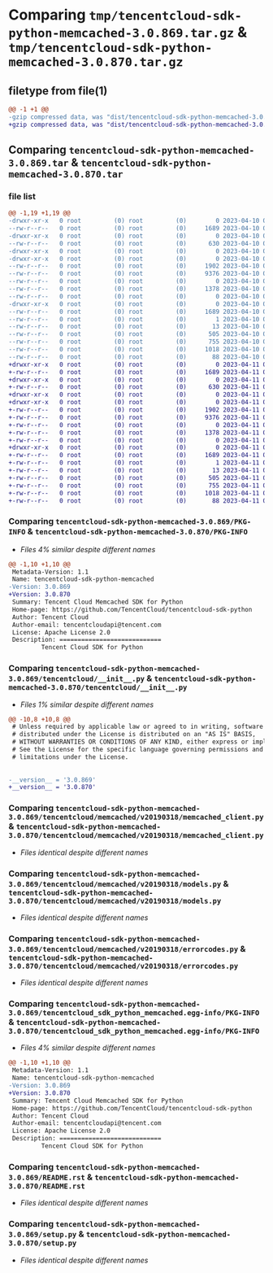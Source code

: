 # Comparing `tmp/tencentcloud-sdk-python-memcached-3.0.869.tar.gz` & `tmp/tencentcloud-sdk-python-memcached-3.0.870.tar.gz`

## filetype from file(1)

```diff
@@ -1 +1 @@
-gzip compressed data, was "dist/tencentcloud-sdk-python-memcached-3.0.869.tar", last modified: Mon Apr 10 03:09:17 2023, max compression
+gzip compressed data, was "dist/tencentcloud-sdk-python-memcached-3.0.870.tar", last modified: Tue Apr 11 03:42:47 2023, max compression
```

## Comparing `tencentcloud-sdk-python-memcached-3.0.869.tar` & `tencentcloud-sdk-python-memcached-3.0.870.tar`

### file list

```diff
@@ -1,19 +1,19 @@
-drwxr-xr-x   0 root         (0) root         (0)        0 2023-04-10 03:09:17.000000 tencentcloud-sdk-python-memcached-3.0.869/
--rw-r--r--   0 root         (0) root         (0)     1689 2023-04-10 03:09:17.000000 tencentcloud-sdk-python-memcached-3.0.869/PKG-INFO
-drwxr-xr-x   0 root         (0) root         (0)        0 2023-04-10 03:09:17.000000 tencentcloud-sdk-python-memcached-3.0.869/tencentcloud/
--rw-r--r--   0 root         (0) root         (0)      630 2023-04-10 03:09:16.000000 tencentcloud-sdk-python-memcached-3.0.869/tencentcloud/__init__.py
-drwxr-xr-x   0 root         (0) root         (0)        0 2023-04-10 03:09:17.000000 tencentcloud-sdk-python-memcached-3.0.869/tencentcloud/memcached/
-drwxr-xr-x   0 root         (0) root         (0)        0 2023-04-10 03:09:17.000000 tencentcloud-sdk-python-memcached-3.0.869/tencentcloud/memcached/v20190318/
--rw-r--r--   0 root         (0) root         (0)     1902 2023-04-10 03:09:16.000000 tencentcloud-sdk-python-memcached-3.0.869/tencentcloud/memcached/v20190318/memcached_client.py
--rw-r--r--   0 root         (0) root         (0)     9376 2023-04-10 03:09:16.000000 tencentcloud-sdk-python-memcached-3.0.869/tencentcloud/memcached/v20190318/models.py
--rw-r--r--   0 root         (0) root         (0)        0 2023-04-10 03:09:16.000000 tencentcloud-sdk-python-memcached-3.0.869/tencentcloud/memcached/v20190318/__init__.py
--rw-r--r--   0 root         (0) root         (0)     1378 2023-04-10 03:09:16.000000 tencentcloud-sdk-python-memcached-3.0.869/tencentcloud/memcached/v20190318/errorcodes.py
--rw-r--r--   0 root         (0) root         (0)        0 2023-04-10 03:09:16.000000 tencentcloud-sdk-python-memcached-3.0.869/tencentcloud/memcached/__init__.py
-drwxr-xr-x   0 root         (0) root         (0)        0 2023-04-10 03:09:17.000000 tencentcloud-sdk-python-memcached-3.0.869/tencentcloud_sdk_python_memcached.egg-info/
--rw-r--r--   0 root         (0) root         (0)     1689 2023-04-10 03:09:17.000000 tencentcloud-sdk-python-memcached-3.0.869/tencentcloud_sdk_python_memcached.egg-info/PKG-INFO
--rw-r--r--   0 root         (0) root         (0)        1 2023-04-10 03:09:17.000000 tencentcloud-sdk-python-memcached-3.0.869/tencentcloud_sdk_python_memcached.egg-info/dependency_links.txt
--rw-r--r--   0 root         (0) root         (0)       13 2023-04-10 03:09:17.000000 tencentcloud-sdk-python-memcached-3.0.869/tencentcloud_sdk_python_memcached.egg-info/top_level.txt
--rw-r--r--   0 root         (0) root         (0)      505 2023-04-10 03:09:17.000000 tencentcloud-sdk-python-memcached-3.0.869/tencentcloud_sdk_python_memcached.egg-info/SOURCES.txt
--rw-r--r--   0 root         (0) root         (0)      755 2023-04-10 03:09:16.000000 tencentcloud-sdk-python-memcached-3.0.869/README.rst
--rw-r--r--   0 root         (0) root         (0)     1018 2023-04-10 03:09:16.000000 tencentcloud-sdk-python-memcached-3.0.869/setup.py
--rw-r--r--   0 root         (0) root         (0)       88 2023-04-10 03:09:17.000000 tencentcloud-sdk-python-memcached-3.0.869/setup.cfg
+drwxr-xr-x   0 root         (0) root         (0)        0 2023-04-11 03:42:47.000000 tencentcloud-sdk-python-memcached-3.0.870/
+-rw-r--r--   0 root         (0) root         (0)     1689 2023-04-11 03:42:47.000000 tencentcloud-sdk-python-memcached-3.0.870/PKG-INFO
+drwxr-xr-x   0 root         (0) root         (0)        0 2023-04-11 03:42:47.000000 tencentcloud-sdk-python-memcached-3.0.870/tencentcloud/
+-rw-r--r--   0 root         (0) root         (0)      630 2023-04-11 03:42:47.000000 tencentcloud-sdk-python-memcached-3.0.870/tencentcloud/__init__.py
+drwxr-xr-x   0 root         (0) root         (0)        0 2023-04-11 03:42:47.000000 tencentcloud-sdk-python-memcached-3.0.870/tencentcloud/memcached/
+drwxr-xr-x   0 root         (0) root         (0)        0 2023-04-11 03:42:47.000000 tencentcloud-sdk-python-memcached-3.0.870/tencentcloud/memcached/v20190318/
+-rw-r--r--   0 root         (0) root         (0)     1902 2023-04-11 03:42:47.000000 tencentcloud-sdk-python-memcached-3.0.870/tencentcloud/memcached/v20190318/memcached_client.py
+-rw-r--r--   0 root         (0) root         (0)     9376 2023-04-11 03:42:47.000000 tencentcloud-sdk-python-memcached-3.0.870/tencentcloud/memcached/v20190318/models.py
+-rw-r--r--   0 root         (0) root         (0)        0 2023-04-11 03:42:47.000000 tencentcloud-sdk-python-memcached-3.0.870/tencentcloud/memcached/v20190318/__init__.py
+-rw-r--r--   0 root         (0) root         (0)     1378 2023-04-11 03:42:47.000000 tencentcloud-sdk-python-memcached-3.0.870/tencentcloud/memcached/v20190318/errorcodes.py
+-rw-r--r--   0 root         (0) root         (0)        0 2023-04-11 03:42:47.000000 tencentcloud-sdk-python-memcached-3.0.870/tencentcloud/memcached/__init__.py
+drwxr-xr-x   0 root         (0) root         (0)        0 2023-04-11 03:42:47.000000 tencentcloud-sdk-python-memcached-3.0.870/tencentcloud_sdk_python_memcached.egg-info/
+-rw-r--r--   0 root         (0) root         (0)     1689 2023-04-11 03:42:47.000000 tencentcloud-sdk-python-memcached-3.0.870/tencentcloud_sdk_python_memcached.egg-info/PKG-INFO
+-rw-r--r--   0 root         (0) root         (0)        1 2023-04-11 03:42:47.000000 tencentcloud-sdk-python-memcached-3.0.870/tencentcloud_sdk_python_memcached.egg-info/dependency_links.txt
+-rw-r--r--   0 root         (0) root         (0)       13 2023-04-11 03:42:47.000000 tencentcloud-sdk-python-memcached-3.0.870/tencentcloud_sdk_python_memcached.egg-info/top_level.txt
+-rw-r--r--   0 root         (0) root         (0)      505 2023-04-11 03:42:47.000000 tencentcloud-sdk-python-memcached-3.0.870/tencentcloud_sdk_python_memcached.egg-info/SOURCES.txt
+-rw-r--r--   0 root         (0) root         (0)      755 2023-04-11 03:42:47.000000 tencentcloud-sdk-python-memcached-3.0.870/README.rst
+-rw-r--r--   0 root         (0) root         (0)     1018 2023-04-11 03:42:47.000000 tencentcloud-sdk-python-memcached-3.0.870/setup.py
+-rw-r--r--   0 root         (0) root         (0)       88 2023-04-11 03:42:47.000000 tencentcloud-sdk-python-memcached-3.0.870/setup.cfg
```

### Comparing `tencentcloud-sdk-python-memcached-3.0.869/PKG-INFO` & `tencentcloud-sdk-python-memcached-3.0.870/PKG-INFO`

 * *Files 4% similar despite different names*

```diff
@@ -1,10 +1,10 @@
 Metadata-Version: 1.1
 Name: tencentcloud-sdk-python-memcached
-Version: 3.0.869
+Version: 3.0.870
 Summary: Tencent Cloud Memcached SDK for Python
 Home-page: https://github.com/TencentCloud/tencentcloud-sdk-python
 Author: Tencent Cloud
 Author-email: tencentcloudapi@tencent.com
 License: Apache License 2.0
 Description: ============================
         Tencent Cloud SDK for Python
```

### Comparing `tencentcloud-sdk-python-memcached-3.0.869/tencentcloud/__init__.py` & `tencentcloud-sdk-python-memcached-3.0.870/tencentcloud/__init__.py`

 * *Files 1% similar despite different names*

```diff
@@ -10,8 +10,8 @@
 # Unless required by applicable law or agreed to in writing, software
 # distributed under the License is distributed on an "AS IS" BASIS,
 # WITHOUT WARRANTIES OR CONDITIONS OF ANY KIND, either express or implied.
 # See the License for the specific language governing permissions and
 # limitations under the License.
 
 
-__version__ = '3.0.869'
+__version__ = '3.0.870'
```

### Comparing `tencentcloud-sdk-python-memcached-3.0.869/tencentcloud/memcached/v20190318/memcached_client.py` & `tencentcloud-sdk-python-memcached-3.0.870/tencentcloud/memcached/v20190318/memcached_client.py`

 * *Files identical despite different names*

### Comparing `tencentcloud-sdk-python-memcached-3.0.869/tencentcloud/memcached/v20190318/models.py` & `tencentcloud-sdk-python-memcached-3.0.870/tencentcloud/memcached/v20190318/models.py`

 * *Files identical despite different names*

### Comparing `tencentcloud-sdk-python-memcached-3.0.869/tencentcloud/memcached/v20190318/errorcodes.py` & `tencentcloud-sdk-python-memcached-3.0.870/tencentcloud/memcached/v20190318/errorcodes.py`

 * *Files identical despite different names*

### Comparing `tencentcloud-sdk-python-memcached-3.0.869/tencentcloud_sdk_python_memcached.egg-info/PKG-INFO` & `tencentcloud-sdk-python-memcached-3.0.870/tencentcloud_sdk_python_memcached.egg-info/PKG-INFO`

 * *Files 4% similar despite different names*

```diff
@@ -1,10 +1,10 @@
 Metadata-Version: 1.1
 Name: tencentcloud-sdk-python-memcached
-Version: 3.0.869
+Version: 3.0.870
 Summary: Tencent Cloud Memcached SDK for Python
 Home-page: https://github.com/TencentCloud/tencentcloud-sdk-python
 Author: Tencent Cloud
 Author-email: tencentcloudapi@tencent.com
 License: Apache License 2.0
 Description: ============================
         Tencent Cloud SDK for Python
```

### Comparing `tencentcloud-sdk-python-memcached-3.0.869/README.rst` & `tencentcloud-sdk-python-memcached-3.0.870/README.rst`

 * *Files identical despite different names*

### Comparing `tencentcloud-sdk-python-memcached-3.0.869/setup.py` & `tencentcloud-sdk-python-memcached-3.0.870/setup.py`

 * *Files identical despite different names*

